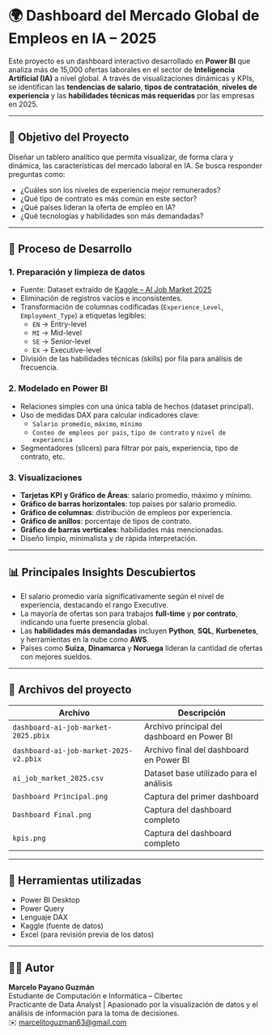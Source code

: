 # 🌍 Dashboard del Mercado Global de Empleos en IA – 2025

Este proyecto es un dashboard interactivo desarrollado en **Power BI** que analiza más de 15,000 ofertas laborales en el sector de **Inteligencia Artificial (IA)** a nivel global. A través de visualizaciones dinámicas y KPIs, se identifican las **tendencias de salario**, **tipos de contratación**, **niveles de experiencia** y las **habilidades técnicas más requeridas** por las empresas en 2025.

---

## 🎯 Objetivo del Proyecto

Diseñar un tablero analítico que permita visualizar, de forma clara y dinámica, las características del mercado laboral en IA. Se busca responder preguntas como:

- ¿Cuáles son los niveles de experiencia mejor remunerados?
- ¿Qué tipo de contrato es más común en este sector?
- ¿Qué países lideran la oferta de empleo en IA?
- ¿Qué tecnologías y habilidades son más demandadas?

---

## 🧠 Proceso de Desarrollo

### 1. **Preparación y limpieza de datos**
- Fuente: Dataset extraído de [Kaggle – AI Job Market 2025](https://www.kaggle.com/datasets/bismasajjad/global-ai-job-market-and-salary-trends-2025)
- Eliminación de registros vacíos e inconsistentes.
- Transformación de columnas codificadas (`Experience_Level`, `Employment_Type`) a etiquetas legibles:
  - `EN` → Entry-level
  - `MI` → Mid-level
  - `SE` → Senior-level
  - `EX` → Executive-level
- División de las habilidades técnicas (skills) por fila para análisis de frecuencia.

### 2. **Modelado en Power BI**
- Relaciones simples con una única tabla de hechos (dataset principal).
- Uso de medidas DAX para calcular indicadores clave:
  - `Salario promedio`, `máximo`, `mínimo`
  - `Conteo de empleos por país`, `tipo de contrato` y `nivel de experiencia`
- Segmentadores (slicers) para filtrar por país, experiencia, tipo de contrato, etc.

### 3. **Visualizaciones**
- **Tarjetas KPI y Gráfico de Áreas**: salario promedio, máximo y mínimo.
- **Gráfico de barras horizontales**: top países por salario promedio.
- **Gráfico de columnas**: distribución de empleos por experiencia.
- **Gráfico de anillos**: porcentaje de tipos de contrato.
- **Gráfico de barras verticales**: habilidades más mencionadas.
- Diseño limpio, minimalista y de rápida interpretación.

---

## 📊 Principales Insights Descubiertos

- El salario promedio varía significativamente según el nivel de experiencia, destacando el rango Executive.
- La mayoría de ofertas son para trabajos **full-time** y **por contrato**, indicando una fuerte presencia global.
- Las **habilidades más demandadas** incluyen **Python**, **SQL**, **Kurbenetes**, y herramientas en la nube como **AWS**.
- Países como **Suiza**, **Dinamarca** y **Noruega** lideran la cantidad de ofertas con mejores sueldos.

---

## 📁 Archivos del proyecto

| Archivo | Descripción |
|--------|-------------|
| `dashboard-ai-job-market-2025.pbix` | Archivo principal del dashboard en Power BI |
| `dashboard-ai-job-market-2025-v2.pbix` | Archivo final del dashboard en Power BI |
| `ai_job_market_2025.csv` | Dataset base utilizado para el análisis |
| `Dashboard Principal.png` | Captura del primer dashboard |
| `Dashboard Final.png` | Captura del dashboard completo |
| `kpis.png` | Captura del dashboard completo |

---

## 🧰 Herramientas utilizadas

- Power BI Desktop  
- Power Query  
- Lenguaje DAX  
- Kaggle (fuente de datos)  
- Excel (para revisión previa de los datos)

---

## 👨‍💻 Autor

**Marcelo Payano Guzmán**  
Estudiante de Computación e Informática – Cibertec  
Practicante de Data Analyst | Apasionado por la visualización de datos y el análisis de información para la toma de decisiones.  
✉️ marcelitoguzman63@gmail.com



